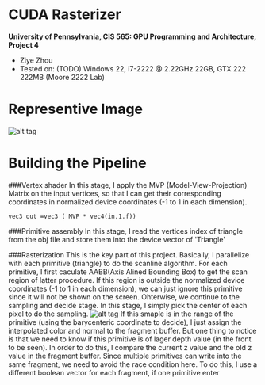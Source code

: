 CUDA Rasterizer
===============

**University of Pennsylvania, CIS 565: GPU Programming and Architecture, Project 4**

* Ziye Zhou
* Tested on: (TODO) Windows 22, i7-2222 @ 2.22GHz 22GB, GTX 222 222MB (Moore 2222 Lab)

Representive Image
========================
![alt tag](https://github.com/ziyezhou-Jerry/Project4-CUDA-Rasterizer/blob/master/image/representive.png?raw=true)

Building the Pipeline
========================
###Vertex shader
In this stage, I apply the MVP (Model-View-Projection) Matrix on the input vertices, so that I can get their corresponding coordinates in normalized device coordinates (-1 to 1 in each dimension).

`vec3 out =vec3 ( MVP * vec4(in,1.f))`

###Primitive assembly
In this stage, I read the vertices index of triangle from the obj file and store them into the device vector of 'Triangle'

###Rasterization
This is the key part of this project. Basically, I parallelize with each primitive (triangle) to do the scanline algorithm. For each primitive, I first caculate AABB(Axis Alined Bounding Box) to get the scan region of latter procedure. If this region is outside the normalized device coordinates (-1 to 1 in each dimension), we can just ignore this primitive since it will not be shown on the screen. Ohterwise, we continue to the sampling and decide stage. In this stage, I simply pick the center of each pixel to do the sampling.
![alt tag](https://github.com/ziyezhou-Jerry/Project4-CUDA-Rasterizer/blob/master/image/sample_combine.png?raw=true)
If this smaple is in the range of the primitive (using the barycenteric coordinate to decide), I just assign the interpolated color and normal to the fragment buffer. But one thing to notice is that we need to know if this primitive is of lager depth value (in the front to be seen). In order to do this, I compare the current z value and the old z value in the fragment buffer. Since multiple primitives can write into the same fragment, we need to avoid the race condition here. To do this, I use a different boolean vector for each fragment, if one primitive enter

